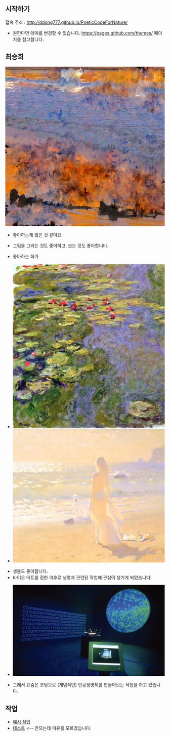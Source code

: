 ## 시작하기

접속 주소 : <http://ddong777.github.io/PoeticCodeForNature/>

 * 원한다면 테마를 변경할 수 있습니다. <https://pages.github.com/themes/> 페이지를 참고합니다.


## 최승희
   ![대표이미지](./titleImage.png)

  * 좋아하는게 많은 것 같아요.

  * 그림을 그리는 것도 좋아하고, 보는 것도 좋아합니다.
  * 좋아하는 화가
  - ![Claude Monet](./monet.jpg)
  - ![Bato Dugarzhapov](./dugarzhapov.jpg)

  * 생물도 좋아합니다.
  * 바이오 아트를 접한 이후로 생명과 관련된 작업에 관심이 생기게 되었습니다.
  - ![Eduardo Kac, 창세기, 1999](./kac.png)
  * 그래서 요즘은 코딩으로 (개념적인) 인공생명체를 만들어보는 작업을 하고 있습니다.


## 작업
 * [예시 작업](./example/)
 * [테스트](./test0501/) <-- 안되는데 이유를 모르겠습니다.
